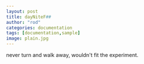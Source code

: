 ```yaml
---
layout: post
title: dayNiteF##
author: "rod"
categories: documentation
tags: [documentation,sample]
image: plain.jpg
---
```


never turn and walk away, wouldn't fit the experiment.